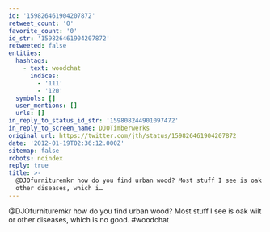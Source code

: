 ```yaml
---
id: '159826461904207872'
retweet_count: '0'
favorite_count: '0'
id_str: '159826461904207872'
retweeted: false
entities:
  hashtags:
    - text: woodchat
      indices:
        - '111'
        - '120'
  symbols: []
  user_mentions: []
  urls: []
in_reply_to_status_id_str: '159808244901097472'
in_reply_to_screen_name: DJOTimberwerks
original_url: https://twitter.com/jth/status/159826461904207872
date: '2012-01-19T02:36:12.000Z'
sitemap: false
robots: noindex
reply: true
title: >-
  @DJOfurnituremkr how do you find urban wood? Most stuff I see is oak wilt or
  other diseases, which i…
---
```


@DJOfurnituremkr how do you find urban wood? Most stuff I see is oak wilt or other diseases, which is no good. #woodchat